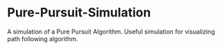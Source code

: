 # Pure-Pursuit-Simulation
A simulation of a Pure Pursuit Algorithm. Useful simulation for visualizing path following algorithm.
